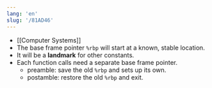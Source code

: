 ```yaml
---
lang: 'en'
slug: '/81AD46'
---
```


- [[Computer Systems]]
- The base frame pointer `%rbp` will start at a known, stable location.
- It will be a **landmark** for other constants.
- Each function calls need a separate base frame pointer.
  - preamble: save the old `%rbp` and sets up its own.
  - postamble: restore the old `%rbp` and exit.
